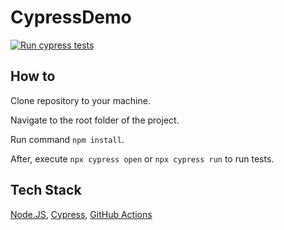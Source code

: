 # CypressDemo

[![Run cypress tests](https://github.com/Stan575/CypressDemo/actions/workflows/RunCypress.js.yml/badge.svg)](https://github.com/Stan575/CypressDemo/actions/workflows/RunCypress.js.yml)

## How to

Clone repository to your machine.

Navigate to the root folder of the project.

Run command ```npm install```.

After, execute ```npx cypress open``` or ```npx cypress run``` to run tests.

## Tech Stack

[Node.JS](https://nodejs.org/en/), [Cypress](https://www.cypress.io/), [GitHub Actions](https://github.com/features/actions)
